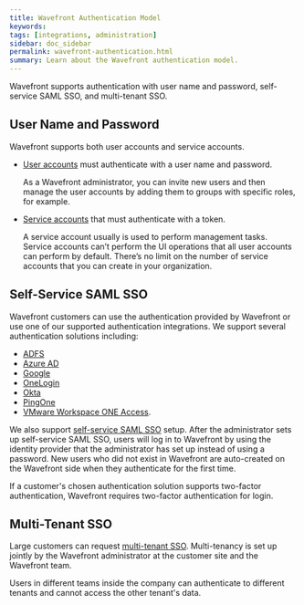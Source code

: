 ```yaml
---
title: Wavefront Authentication Model
keywords:
tags: [integrations, administration]
sidebar: doc_sidebar
permalink: wavefront-authentication.html
summary: Learn about the Wavefront authentication model.
---
```


Wavefront supports authentication with user name and password, self-service SAML SSO, and multi-tenant SSO. 

## User Name and Password

Wavefront supports both user accounts and service accounts.

* [User accounts](user-accounts.html) must authenticate with a user name and password.

  As a Wavefront administrator, you can invite new users and then manage the user accounts by adding them to groups with specific roles, for example.

* [Service accounts](service-accounts.html) that must authenticate with a token.

  A service account usually is used to perform management tasks. Service accounts can’t perform the UI operations that all user accounts can perform by default. There’s no limit on the number of service accounts that you can create in your organization.

## Self-Service SAML SSO

Wavefront customers can use the authentication provided by Wavefront or use one of our supported authentication integrations. We support several authentication solutions including:

* [ADFS](adfs.html)
* [Azure AD](azure_ad.html)
* [Google](google.html)
* [OneLogin](onelogin.html)
* [Okta](okta.html)
* [PingOne](pingone.html)
* [VMware Workspace ONE Access](workspace-one.html).

We also support [self-service SAML SSO](auth_self_service_sso.html) setup. After the administrator sets up self-service SAML SSO, users will log in to Wavefront by using the identity provider that the administrator has set up instead of using a password. New users who did not exist in Wavefront are auto-created on the Wavefront side when they authenticate for the first time.

If a customer's chosen authentication solution supports two-factor authentication, Wavefront requires two-factor authentication for login.

## Multi-Tenant SSO

Large customers can request [multi-tenant SSO](authentication.html#multi-tenant-authentication). Multi-tenancy is set up jointly by the Wavefront administrator at the customer site and the Wavefront team.

Users in different teams inside the company can authenticate to different tenants and cannot access the other tenant's data.
